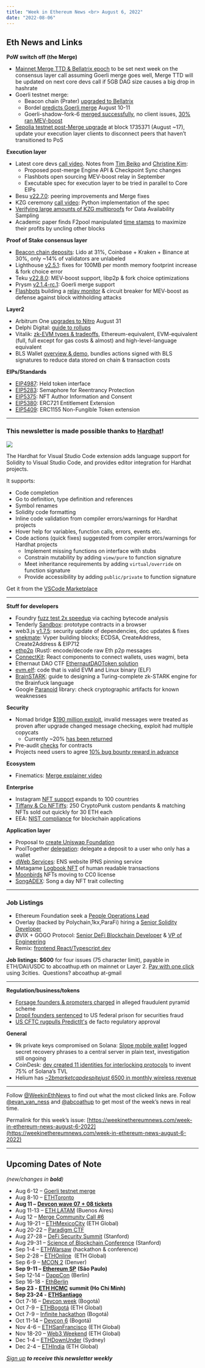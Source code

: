 ```yaml
---
title: "Week in Ethereum News <br> August 6, 2022"
date: "2022-08-06"
---
```


## **Eth News and Links**

**PoW switch off (the Merge)**

- [Mainnet Merge TTD & Bellatrix epoch](https://twitter.com/TimBeiko/status/1555251189721075713) to be set next week on the consensus layer call assuming Goerli merge goes well, Merge TTD will be updated on next core devs call if 5GB DAG size causes a big drop in hashrate
- Goerli testnet merge:
    - Beacon chain (Prater) [upgraded to Bellatrix](https://twitter.com/terencechain/status/1555190240838832134)
    - Bordel [predicts Goerli merge](https://bordel.wtf/) August 10-11
    - Goerli-shadow-fork-6 [merged successfully](https://twitter.com/abcoathup/status/1555436779313852416), no client issues, [30% ran MEV-boost](https://boost.flashbots.net/mev-boost-status-updates/successful-mev-boost-testing-through-goerli-shadow-fork-6-merge)
- [Sepolia testnet post-Merge upgrade](https://blog.ethereum.org/2022/08/03/sepolia-post-merge-upgrade/) at block 1735371 (August ~17), update your execution layer clients to disconnect peers that haven’t transitioned to PoS

**Execution layer**

- Latest core devs [call video](https://www.youtube.com/watch?v=vJYzfRH62Ok&t=225s). Notes from [Tim Beiko](https://twitter.com/timbeiko/status/1555241740113547264) and [Christine Kim](https://docsend.com/view/2asfhwi2z5ierk4k):
    - Proposed post-merge Engine API & Checkpoint Sync changes
    - Flashbots open sourcing MEV-boost relay in September
    - Executable spec for execution layer to be tried in parallel to Core EIPs
- Besu [v22.7.0](https://github.com/hyperledger/besu/releases/tag/22.7.0): peering improvements and Merge fixes
- KZG ceremony [call video](https://www.youtube.com/watch?v=BDPQBVP6XHs): Python implementation of the spec
- [Verifying large amounts of KZG multiproofs](https://ethresear.ch/t/a-universal-verification-equation-for-data-availability-sampling/13240) for Data Availability Sampling
- Academic paper finds F2pool manipulated [time stamps](https://medium.com/@aviv.yaish/uncle-maker-time-stamping-out-the-competition-in-ethereum-d27c1cb62fef) to maximize their profits by uncling other blocks

**Proof of Stake consensus layer**

- [Beacon chain deposits](https://twitter.com/etherscan/status/1554105870245433345): Lido at 31%, Coinbase + Kraken + Binance at 30%, only ~14% of validators are unlabeled
- Lighthouse [v2.5.1](https://github.com/sigp/lighthouse/releases/tag/v2.5.1): fixes for 100MB per month memory footprint increase & fork choice error
- Teku [v22.8.0](https://github.com/ConsenSys/teku/releases/tag/22.8.0): MEV-boost support, libp2p & fork choice optimizations
- Prysm [v2.1.4-rc.1](https://github.com/prysmaticlabs/prysm/releases/tag/v2.1.4-rc.1): Goerli merge support
- [Flashbots](https://writings.flashbots.net/writings/understanding-mev-boost-liveness-risks/) building a [relay monitor](https://hackmd.io/@ralexstokes/SynPJN_pq) & circuit breaker for MEV-boost as defense against block withholding attacks

**Layer2**

- Arbitrum One [upgrades to Nitro](https://medium.com/offchainlabs/prepare-your-engines-nitro-is-imminent-a46af99b9e60) August 31
- Delphi Digital: [guide to rollups](https://members.delphidigital.io/reports/the-complete-guide-to-rollups)
- Vitalik: [zk-EVM types & tradeoffs](https://vitalik.eth.limo/general/2022/08/04/zkevm.html), Ethereum-equivalent, EVM-equivalent (full, full except for gas costs & almost) and high-level-language equivalent
- BLS Wallet [overview & demo](https://medium.com/privacy-scaling-explorations/bls-wallet-bundling-up-data-fb5424d3bdd3), bundles actions signed with BLS signatures to reduce data stored on chain & transaction costs

**EIPs/Standards**

- [EIP4987](https://eips.ethereum.org/EIPS/eip-4987): Held token interface 
- [EIP5283](https://github.com/ethereum/EIPs/pull/5283/files): Semaphore for Reentrancy Protection
- [EIP5375](https://github.com/ethereum/EIPs/pull/5375/files): NFT Author Information and Consent
- [EIP5380](https://github.com/ethereum/EIPs/pull/5380/files): ERC721 Entitlement Extension
- [EIP5409](https://github.com/ethereum/EIPs/pull/5409/files): ERC1155 Non-Fungible Token extension

* * *

### **This newsletter is made possible thanks to** [**Hardhat**](https://hardhat.org/)**!**

![](https://weekinethereumnews.com/wp-content/uploads/2021/06/hardhat-rectangle-1024x325.png)

[](https://substackcdn.com/image/fetch/f_auto,q_auto:good,fl_progressive:steep/https%3A%2F%2Fbucketeer-e05bbc84-baa3-437e-9518-adb32be77984.s3.amazonaws.com%2Fpublic%2Fimages%2F031a7efa-a9c2-4656-9eec-eaaf79e28665_1400x441.png)

The Hardhat for Visual Studio Code extension adds language support for Solidity to Visual Studio Code, and provides editor integration for Hardhat projects.

It supports:

- Code completion
- Go to definition, type definition and references
- Symbol renames
- Solidity code formatting
- Inline code validation from compiler errors/warnings for Hardhat projects
- Hover help for variables, function calls, errors, events etc.
- Code actions (quick fixes) suggested from compiler errors/warnings for Hardhat projects
    - Implement missing functions on interface with stubs
    - Constrain mutability by adding `view/pure` to function signature
    - Meet inheritance requirements by adding `virtual/override` on function signature
    - Provide accessibility by adding `public/private` to function signature

Get it from the [VSCode Marketplace](https://marketplace.visualstudio.com/items?itemName=NomicFoundation.hardhat-solidity)

* * *

**Stuff for developers**

- Foundry [fuzz test 2x speedup](https://twitter.com/gakonst/status/1554505392452882432) via caching bytecode analysis
- Tenderly [Sandbox](https://blog.tenderly.co/how-to-prototype-smart-contracts-in-tenderly-sandbox/): prototype contracts in a browser
- web3.js [v1.7.5](https://github.com/ChainSafe/web3.js/releases/tag/v1.7.5): security update of dependencies, doc updates & fixes 
- [snekmate](https://github.com/pcaversaccio/snekmate#readme): Vyper building blocks; ECDSA, CreateAddress, Create2Address & EIP712
- [ethp2p](https://github.com/rjected/ethp2p#readme) (Rust): encode/decode raw Eth p2p messages
- [ConnectKit](https://twitter.com/family/status/1554545269764603904): React components to connect wallets, uses wagmi, beta 
- Ethernaut DAO CTF [EthernautDAOToken solution](https://stermi.xyz/blog/ethernautdao-ctf-ethernautdao-token-solution)
- [evm.elf](https://github.com/axic/evm.elf#readme): code that is valid EVM and Linux binary (ELF)
- [BrainSTARK](https://aszepieniec.github.io/stark-brainfuck/): guide to designing a Turing-complete zk-STARK engine for the Brainfuck language
- Google [Paranoid](https://github.com/google/paranoid_crypto#readme) library: check cryptographic artifacts for known weaknesses

**Security**

- Nomad bridge [$190 million exploit](https://rekt.news/nomad-rekt/), invalid messages were treated as proven after upgrade changed message checking, exploit had multiple copycats
    - Currently ~20% [has been returned](https://etherscan.io/address/0x94A84433101A10aEda762968f6995c574D1bF154)
- Pre-audit [checks](https://jeffrey-scholz.medium.com/the-ultimate-100-point-checklist-before-sending-your-smart-contract-for-audit-af9a5b5d95d0) for contracts
- Projects need users to agree [10% bug bounty reward in advance](https://micah-zoltu.medium.com/how-to-change-your-black-hats-into-white-hats-91bc676cd9a3)

**Ecosystem**

- Finematics: [Merge explainer video](https://finematics.com/the-ethereum-merge-explained/)

**Enterprise**

- Instagram [NFT support](https://twitter.com/MetaNewsroom/status/1555197567532732417) expands to 100 countries
- [Tiffany & Co NFTiffs](https://nft.tiffany.com/): 250 CryptoPunk custom pendants & matching NFTs sold out quickly for 30 ETH each
- EEA: [NIST compliance](https://entethalliance.org/opinion-enterprise-blockchains-redux-how-to-be-not-not-nist-compliant-without-breaking-the-bank/) for blockchain applications

**Application layer**

- Proposal to [create Uniswap Foundation](https://gov.uniswap.org/t/temperature-check-create-the-uniswap-foundation/17358)
- PoolTogether [delegation](https://medium.com/pooltogether/the-best-way-to-get-your-friends-into-defi-f1cef2561241): delegate a deposit to a user who only has a wallet
- [dWeb Services](https://twitter.com/dweb_services/status/1554457150595932166): ENS website IPNS pinning service
- Metagame [Logbook NFT](https://twitter.com/BrennerSpear/status/1555320481560944640) of human readable transactions
- [Moonbirds](https://twitter.com/kevinrose/status/1555262099093200896) NFTs moving to CC0 license
- [SongADEX](https://twitter.com/songadaymann/status/1555620350653865984): Song a day NFT trait collecting

* * *

### **Job Listings**

- Ethereum Foundation seek a [People Operations Lead](https://jobs.lever.co/ethereumfoundation/8046bbe5-6343-4ecf-8296-37dc2a5bf915?lever-origin=applied&lever-source%5B%5D=Week%20in%20Ethereum)
- Overlay (backed by Polychain,1kx,ParaFi) hiring a [Senior Solidity Developer](https://www.notion.so/Overlay-Senior-Solidity-Dev-38c9130a01a844b39ef1bb81f82aae16)
- ØVIX + GOGO Protocol: [Senior DeFi Blockchain Developer](https://bit.ly/3zc7N4o) & [VP of Engineering](https://bit.ly/3Bk05I3)
- Remix: [frontend React/Typescript dev](https://jobs.lever.co/ethereumfoundation/2c293808-48ed-4994-b0e0-14a8986e6ff3)

**Job listings: $600** for four issues (75 character limit), payable in ETH/DAI/USDC to abcoathup.eth on mainnet or Layer 2. [Pay with one click](https://3cities.xyz/#/pay?c=H4sIAHqco2IAAyXOMU6EQBSA4atMqVbAgGjJuqzGmI3JrrHcDMODnQAz5L03ERsTLey9gtJop8bGUk-xt5HE4m-__A_vPbreEZRZjQAdWH58ZZeVJQLR7iAYQglFKeNYVipJ0mQR5EWYSpCRnB_F4fEijZPopJqFz5v-Z9xg3_-O1jHsTq8BGmGsyHkLCL4TS7ghce4KcWGIja1F5XDKozBEHkjs3aWJ0FuFSjOgaE1neP-jdbXRqs2IgNdGN4AvV6v5t-qct5zRzNRL3xWAZzCsGCf3LRgiqWV8GASfxKgY6ttLhGq6sBro_otdA_afygfdejLO0tM4qes_d-LI2xABAAA) using 3cities.  Questions? abcoathup at-gmail

* * *

**Regulation/business/tokens**

- [Forsage founders & promoters charged](https://www.sec.gov/news/press-release/2022-134) in alleged fraudulent pyramid scheme
- [Dropil founders sentenced](https://www.justice.gov/usao-cdca/pr/two-orange-county-men-sentenced-federal-prison-conning-investors-out-19-million-through) to US federal prison for securities fraud
- [US CFTC rugpulls PredictIt's](https://www.predictit.org/platform-announcements) de facto regulatory approval

**General**

- 9k private keys compromised on Solana: [Slope mobile wallet](https://twitter.com/slope_finance/status/1555100731706949639) logged secret recovery phrases to a central server in plain text, investigation still ongoing
- CoinDesk: [dev created 11 identities for interlocking protocols](https://www.coindesk.com/layer2/2022/08/04/master-of-anons-how-a-crypto-developer-faked-a-defi-ecosystem/) to invent 75% of Solana’s TVL
- Helium has [~$2b market cap despite just ~$6500 in monthly wireless revenue](https://mashable.com/article/helium-lime-web3-crypto)

* * *

Follow [@WeekinEthNews](https://twitter.com/WeekInEthNews) to find out what the most clicked links are. Follow [@evan\_van\_ness](https://twitter.com/evan_van_ness) and [@abcoathup](https://twitter.com/abcoathup) to get most of the week’s news in real time.

Permalink for this week’s issue: [https://weekinethereumnews.com/week-in-ethereum-news-august-6-2022](https://weekinethereumnews.com/week-in-ethereum-news-august-6-2022)

* * *

## **Upcoming Dates of Note**

_(new/changes in_ **_bold_**_)_

- Aug 6-12 – [Goerli testnet merge](https://blog.ethereum.org/2022/07/27/goerli-prater-merge-announcement/)
- Aug 8-10 – [ETHToronto](https://www.ethtoronto.ca/)
- **Aug 11 –** [**Devcon wave 07 + 08 tickets**](https://devcon.org/en/tickets/)
- Aug 11-13 – [ETH LATAM](https://ethlatam.org/) (Buenos Aires)
- Aug 12 – [Merge Community Call #6](https://github.com/ethereum/pm/issues/580)
- Aug 19-21 – [ETHMexicoCity](https://mexico.ethglobal.com/) (ETH Global)
- Aug 20-22 – [Paradigm CTF](https://ctf.paradigm.xyz/)
- Aug 27-28 – [DeFi Security Summit](https://defisecuritysummit.org/) (Stanford)
- Aug 29-31 – [Science of Blockchain Conference](https://cbr.stanford.edu/sbc22/) (Stanford)
- Sep 1-4 – [ETHWarsaw](https://ethwarsaw.dev/) (hackathon & conference)
- Sep 2-28 – [ETHOnline](https://online.ethglobal.com/')  (ETH Global)
- Sep 6-9 – [MCON 2](https://www.mcon.fun/) (Denver)
- **Sep 9-11 –** [**Ethereum SP**](https://www.ethereumbrasil.com/#next) **(São Paulo)**
- Sep 12-14 – [DappCon](https://www.dappcon.io/) (Berlin)
- Sep 16-18 - [EthBerlin](https://ethberlin.ooo/)
- **Sep 23 -** [**ETH HCMC**](https://2022.ethhcmc.com/) **summit (Ho Chi Minh)**
- **Sep 23-24 -** [**ETHSantiago**](https://ethsantiago.com/)
- Oct 7-16 – [Devcon week](https://devcon.org/en/devcon-week/) (Bogotá)
- Oct 7-9 – [ETHBogotá](https://bogota.ethglobal.com/) (ETH Global)
- Oct 7-9 – [Infinite hackathon](https://infinite-hackathons.eth.limo/) (Bogotá)
- Oct 11-14 – [Devcon 6](https://blog.ethereum.org/2022/02/18/colombia-in-2022-redux/) (Bogotá)
- Nov 4-6 – [ETHSanFrancisco](https://sf.ethglobal.com/) (ETH Global)
- Nov 18-20 – [Web3 Weekend](https://web3weekend.ethglobal.com/) (ETH Global)
- Dec 1-4 – [ETHDownUnder](https://ethdownunder.com/) (Sydney)
- Dec 2-4 – [ETHIndia](https://ethindia.co/) (ETH Global)

[_Sign up_](https://weekinethereum.substack.com/subscribe#about) **_to receive this newsletter weekly_**
